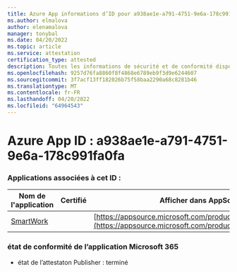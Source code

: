 ```yaml
---
title: Azure App informations d’ID pour a938ae1e-a791-4751-9e6a-178c991fa0fa
ms.author: elmalova
author: elenamalova
manager: tonybal
ms.date: 04/20/2022
ms.topic: article
ms.service: attestation
certification_type: attested
description: Toutes les informations de sécurité et de conformité disponibles pour a938ae1e-a791-4751-9e6a-178c991fa0fa.
ms.openlocfilehash: 9257d76fa8860f8f4868e6789eb9f3d9e6244607
ms.sourcegitcommit: 3f7acf13ff182026b75f58baa2290a68c8281b46
ms.translationtype: MT
ms.contentlocale: fr-FR
ms.lasthandoff: 04/20/2022
ms.locfileid: "64964543"
---
```

# <a name="azure-app-id-a938ae1e-a791-4751-9e6a-178c991fa0fa"></a>Azure App ID : a938ae1e-a791-4751-9e6a-178c991fa0fa


### <a name="apps-associated-with-this-id"></a>Applications associées à cet ID :
| **Nom de l'application** | **Certifié** | **Afficher dans AppSource** |
|--------------|---------------|-----------------------|
| [SmartWork](../forward/WA200001149.md) |  | [https://appsource.microsoft.com/product/office/WA200001149](https://appsource.microsoft.com/product/office/WA200001149) |

### <a name="microsoft-365-app-compliance-status"></a>état de conformité de l’application Microsoft 365
- état de l’attestaton Publisher : terminé
